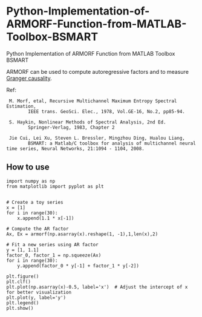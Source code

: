 # Python-Implementation-of-ARMORF-Function-from-MATLAB-Toolbox-BSMART
Python Implementation of ARMORF Function from MATLAB Toolbox BSMART

ARMORF can be used to compute autoregressive factors and to measure [Granger causality](https://en.wikipedia.org/wiki/Granger_causality).

Ref: 

     M. Morf, etal, Recursive Multichannel Maximum Entropy Spectral Estimation,
            IEEE trans. GeoSci. Elec., 1978, Vol.GE-16, No.2, pp85-94.
            
     S. Haykin, Nonlinear Methods of Spectral Analysis, 2nd Ed.
            Springer-Verlag, 1983, Chapter 2
            
     Jie Cui, Lei Xu, Steven L. Bressler, Mingzhou Ding, Hualou Liang, 
            BSMART: a Matlab/C toolbox for analysis of multichannel neural time series, Neural Networks, 21:1094 - 1104, 2008.
## How to use
```
import numpy as np
from matplotlib import pyplot as plt


# Create a toy series
x = [1]   
for i in range(30):
    x.append(1.1 * x[-1])

# Compute the AR factor
Ax, Ex = armorf(np.asarray(x).reshape(1, -1),1,len(x),2)

# Fit a new series using AR factor
y = [1, 1.1]
factor_0, factor_1 = np.squeeze(Ax)
for i in range(30):
    y.append(factor_0 * y[-1] + factor_1 * y[-2])

plt.figure()
plt.clf()
plt.plot(np.asarray(x)-0.5, label='x')  # Adjust the intercept of x for better visualization
plt.plot(y, label='y')
plt.legend()
plt.show()
```
